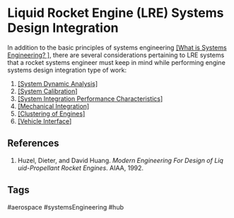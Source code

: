 # Liquid Rocket Engine (LRE) Systems Design Integration

In addition to the basic principles of systems engineering [\[What is Systems Engineering? \]](../202201080221), there are several considerations pertaining to LRE systems that a rocket systems engineer must  keep in mind while performing engine systems design integration type of work:  

1. [\[System Dynamic Analysis\]](../202202182135)  
2. [\[System Calibration\]](../202202182136)  
3. [\[System Integration Performance Characteristics\]](../202202182138)  
4. [\[Mechanical Integration\]](../202202182141)  
5. [\[Clustering of Engines\]](../202202182147)  
6. [\[Vehicle Interface\]](../202202182148)  

## References
1. Huzel, Dieter, and David Huang. *Modern Engineering For Design of Liq    uid-Propellant Rocket Engines*. AIAA, 1992.  

## Tags
#aerospace #systemsEngineering #hub 

